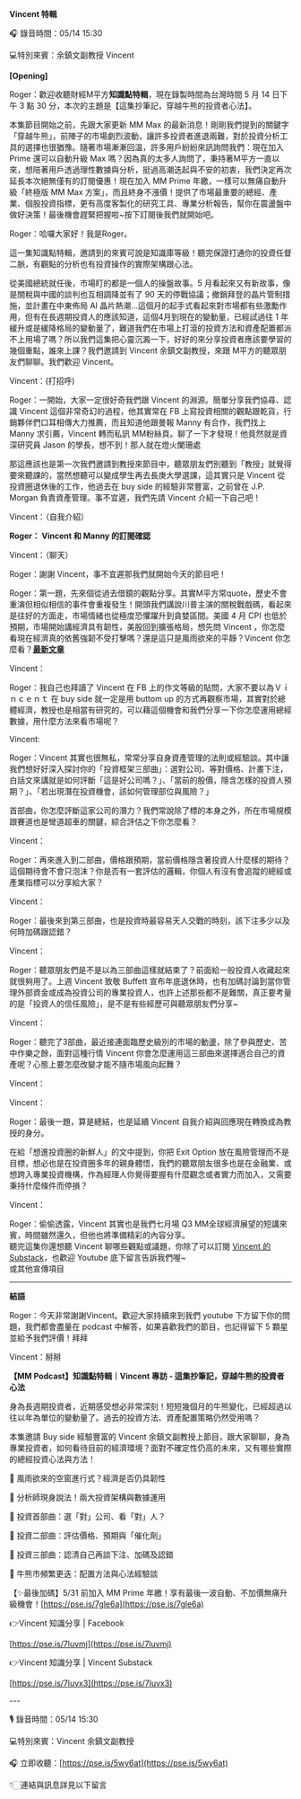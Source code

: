 **Vincent 特輯**

🎧 錄音時間：05/14 15:30

💻特別來賓：余鎮文副教授 Vincent

**\[Opening\]** 

Roger：歡迎收聽財經M平方**知識點特輯**，現在錄製時間為台灣時間 5 月 14 日下午 3 點 30 分，本次的主題是【這集抄筆記，穿越牛熊的投資者心法】。

本集節目開始之前，先跟大家更新 MM Max 的最新消息！剛剛我們提到的關鍵字「穿越牛熊」，前陣子的市場劇烈波動，讓許多投資者進退兩難，對於投資分析工具的選擇也很猶豫。隨著市場漸漸回溫，許多用戶紛紛來訊詢問我們：現在加入 Prime 還可以自動升級 Max 嗎？因為真的太多人詢問了，秉持著M平方一直以來，想陪著用戶透過理性數據與分析，挺過高潮迭起與不安的初衷，我們決定再次延長本次絕無僅有的訂閱優惠！現在加入 MM Prime 年繳，一樣可以無痛自動升級「終極版 MM Max 方案」，而且終身不漲價！提供了市場最重要的總經、產業、個股投資指標，更有高度客製化的研究工具、專業分析報告，幫你在震盪盤中做好決策！最後機會趕緊把握啦\~按下訂閱後我們就開始吧。

Roger：哈囉大家好！我是Roger。

這一集知識點特輯，邀請到的來賓可說是知識庫等級！聽完保證打通你的投資任督二脈，有觀點的分析也有投資操作的實際架構跟心法。

從美國總統就任後，市場盯的都是一個人的操盤故事。5 月看起來又有新故事，像是關稅與中國的談判也互相調降並有了 90 天的停戰協議；撤銷拜登的晶片管制措施，並計畫在中東佈局 AI 晶片熱潮...這個月的起手式看起來對市場都有些激勵作用，但有在長週期投資人的應該知道，這個4月到現在的變動量，已經試過往 1 年緩升或是緩降格局的變動量了，難道我們在市場上打滾的投資方法和資產配置都派不上用場了嗎？所以我們這集把心靈沉澱一下，好好的來分享投資者應該要學習的幾個重點，誰來上課？我們邀請到 Vincent 余鎮文副教授，來跟 M平方的聽眾朋友們聊聊。我們歡迎 Vincent。

Vincent：(打招呼)

Roger：一開始，大家一定很好奇我們跟 Vincent 的淵源。簡單分享我們協尋、認識 Vincent 這個非常奇幻的過程，他其實常在 FB 上寫投資相關的觀點跟乾貨，行銷夥伴們口耳相傳大力推薦，而且知道他跟曼報 Manny 有合作，我們找上 Manny 求引薦，Vincent 轉而私訊 MM粉絲頁。聊了一下才發現！他竟然就是資深研究員 Jason 的學長，想不到！那人就在燈火闌珊處

那這應該也是第一次我們邀請到教授來節目中，聽眾朋友們別聽到「教授」就覺得要來聽課的，當然想聽可以變成學生再去長庚大學選課，這其實只是 Vincent 從投資圈退休後的工作，他過去在 buy side 的經驗非常豐富，之前曾在 J.P. Morgan 負責資產管理。事不宜遲，我們先請 Vincent 介紹一下自己吧！

Vincent：（自我介紹）

**Roger： Vincent 和 Manny 的訂閱確認**

Vincent：（聊天）

Roger：謝謝 Vincent，事不宜遲那我們就開始今天的節目吧！

Roger：第一題，先來個從過去借鏡的觀點分享。其實M平方常quote，歷史不會重演但相似相信的事件會重複發生！開頭我們講說川普主演的關稅戰戲碼，看起來是往好的方面走，市場情緒也從極度恐懼躍升到貪婪區間。美國 4 月 CPI 也低於預期，市場開始講經濟具有韌性，美股回到擴張格局，想先問 Vincent ，你怎麼看現在經濟真的依舊強韌不受打擊嗎？還是這只是風雨欲來的平靜？Vincent 你怎麼看？[**最新文章**](https://www.facebook.com/share/p/1E993dKtoG/)

Vincent：

Roger：我自己也拜讀了 Vincent 在 FB 上的作文等級的貼問，大家不要以為Ｖｉｎｃｅｎｔ 在 buy side 就一定是用 buttom up 的方式再觀察市場，其實對於總體經濟，教授也是相當有研究的，可以藉這個機會和我們分享一下你怎麼運用總經數據，用什麼方法來看市場呢？

Vincent:

Roger：Vincent 其實也很無私，常常分享自身資產管理的法則或經驗談。其中讓我們想好好深入探討你的「投資框架三部曲」：選對公司、等對價格、計畫下注，白話文來講就是如何評斷「這是好公司嗎？」、「當前的股價，隱含怎樣的投資人預期？」、「若出現潛在投資機會，該如何管理部位與風險？」

首部曲，你怎麼評斷這家公司的潛力？我們常說除了標的本身之外，所在市場規模跟賽道也是彎道超車的關鍵，綜合評估之下你怎麼看？

Vincent：

Roger：再來進入到二部曲，價格跟預期，當前價格隱含著投資人什麼樣的期待？這個期待會不會只泡沫？你是否有一套評估的邏輯，你個人有沒有會追蹤的總經或產業指標可以分享給大家？

Vincent：

Roger：最後來到第三部曲，也是投資時最容易天人交戰的時刻，該下注多少以及何時加碼跟認錯？

Vincent：

Roger：聽眾朋友們是不是以為三部曲這樣就結束了？前面給一般投資人收藏起來就很夠用了。上週 Vincent 致敬 Buffett 宣布年底退休時，也有加碼討論到當你管理外部資金或成為投資公司的專業投資人，也許上述那些都不是難關，真正要考量的是「投資人的信任風險」，是不是有些經歷可與聽眾朋友們分享\~

Vincent：

Roger：聽完了3部曲，最近接連面臨歷史級別的市場的動盪，除了參與歷史、苦中作樂之餘，面對這種行情 Vincent 你會怎麼運用這三部曲來選擇適合自己的資產呢？心態上要怎麼改變才能不隨市場風向起舞？

Vincent：

Vincent：

Roger：最後一題，算是總結，也是延續 Vincent 自我介紹與回應現在轉換成為教授的身分。

在給「想進投資圈的新鮮人」的文中提到，你把 Exit Option 放在風險管理而不是目標，想必也是在投資圈多年的親身體悟，我們的聽眾朋友很多也是在金融業、或想跨入專業投資機構，作為經理人你覺得要握有什麼觀念或者實力而加入，又需要秉持什麼條件而停損？

Vincent：

Roger：偷偷透露，Vincent 其實也是我們七月場 Q3 MM全球經濟展望的短講來賓，時間雖然還久，但他也將準備精彩的內容分享。  
聽完這集你還想聽 Vincent 聊哪些觀點或議題，你除了可以訂閱  [Vincent 的 Substack](https://open.substack.com/pub/vincentcwyu)，也歡迎 Youtube 底下留言告訴我們喔\~  
或其他宣傳項目

---

**結語**

Roger：今天非常謝謝Vincent。歡迎大家持續來到我們 youtube 下方留下你的問題，我們都會盡量在 podcast 中解答，如果喜歡我們的節目，也記得留下 5 顆星並給予我們評價！拜拜 

Vincent：掰掰

**【MM Podcast】知識點特輯｜Vincent 專訪 \- 這集抄筆記，穿越牛熊的投資者心法**

身為長週期投資者，近期感受想必非常深刻！短短幾個月的牛熊變化，已經超過以往以年為單位的變動量了。過去的投資方法、資產配置策略仍然受用嗎？

本集邀請 Buy side 經驗豐富的 Vincent 余鎮文副教授上節目，跟大家聊聊，身為專業投資者，如何看待目前的經濟環境？面對不確定性仍高的未來，又有哪些實際的總經投資心法與方法！

📌 風雨欲來的空窗進行式？經濟是否仍具韌性

📌 分析師現身說法！兩大投資架構與數據運用

📌 投資首部曲：選「對」公司、看「對」人？

📌 投資二部曲：評估價格、預期與「催化劑」

📌 投資三部曲：認清自己再談下注、加碼及認錯

📌 牛熊市頻繁更迭：配置方法與心法經驗談

【✨最後加碼】5/31 前加入 MM Prime 年繳！享有最後一波自動、不加價無痛升級機會！[https://pse.is/7gle6a](https://pse.is/7gle6a)

👉Vincent 知識分享 | Facebook

[https://pse.is/7luvmj](https://pse.is/7luvmj)

👉Vincent 知識分享 | Vincent Substack

[https://pse.is/7luvx3](https://pse.is/7luvx3)

\---

🎙 錄音時間：05/14 15:30

💻特別來賓：Vincent 余鎮文副教授

🎧 立即收聽：[https://pse.is/5wy6at](https://pse.is/5wy6at)

👇🏻連結與訊息詳見以下留言

